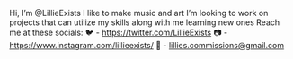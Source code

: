 Hi, I’m @LillieExists
I like to make music and art
I’m looking to work on projects that can utilize my skills along with me learning new ones
Reach me at these socials:
🐦 - https://twitter.com/LillieExists
📷 - https://www.instagram.com/lillieexists/
📧 - lillies.commissions@gmail.com
